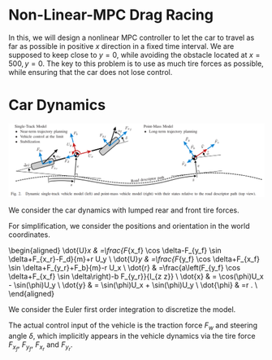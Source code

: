 # Non-Linear-MPC Drag Racing

In this, we will design a nonlinear MPC controller to let the car to travel as far as possible in positive $x$ direction in a fixed time interval. 
We are supposed to keep close to $y = 0$, while avoiding the obstacle located at $x = 500, y = 0$. 
The key to this problem is to use as much tire forces as possible, while ensuring that the car does not lose control. 

# Car Dynamics

<div>
<img src="CarModel.png" width="1200">
</div>

We consider the car dynamics with lumped rear and front tire forces. 

For simplification, we consider the positions and orientation in the world coordinates.  

\begin{aligned}
\dot{U}_x & =\frac{F_{x_f} \cos \delta-F_{y_f} \sin \delta+F_{x_r}-F_d}{m}+r U_y \\
\dot{U}_y & =\frac{F_{y_f} \cos \delta+F_{x_f} \sin \delta+F_{y_r}+F_b}{m}-r U_x \\
\dot{r} & =\frac{a\left(F_{y_f} \cos \delta+F_{x_f} \sin \delta\right)-b F_{y_r}}{I_{z z}} \\
\dot{x} & = \cos(\phi)U_x - \sin(\phi)U_y  \\
\dot{y} & = \sin(\phi)U_x + \sin(\phi)U_y   \\ 
\dot{\phi} & =r  . \\
\end{aligned}


We consider the Euler first order integration to discretize the model. 

The actual control input of the vehicle is the traction force $F_w$ and steering angle $\delta$, which implicitly appears in the vehicle dynamics via the tire force $F_{x_f}$, $F_{y_f}$, $F_{x_r}$ and $F_{y_r}$. 

